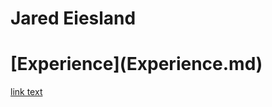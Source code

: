 # Jared Eiesland
<html>
  <Body>
    <h1>[Experience](Experience.md)</h1>
    <p><a href="github.com/jaredeiesland/master/Curriculum-Vitae/Experience.md">link text</a></p>
   </body>
  </html>
